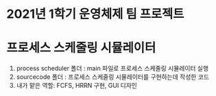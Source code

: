 # 2021년 1학기 운영체제 팀 프로젝트
# 프로세스 스케줄링 시뮬레이터

1. process scheduler 폴더 : main 파일로 프로세스 스케줄링 시뮬레이터 실행
2. sourcecode 폴더 : 프로세스 스케줄링 시뮬레이터를 구현하는데 작성한 코드
3. 내가 맡은 역할: FCFS, HRRN 구현, GUI 디자인